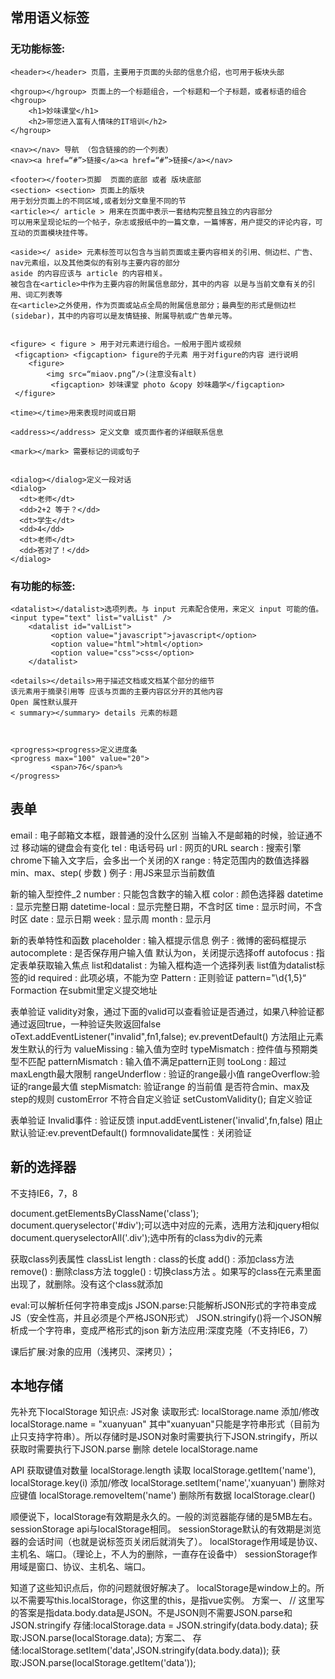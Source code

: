 ## 常用语义标签

### 无功能标签:

```
<header></header> 页眉，主要用于页面的头部的信息介绍，也可用于板块头部

<hgroup></hgroup> 页面上的一个标题组合，一个标题和一个子标题，或者标语的组合
<hgroup>
	<h1>妙味课堂</h1>
	<h2>带您进入富有人情味的IT培训</h2>
</hgroup>

<nav></nav> 导航 （包含链接的的一个列表）
<nav><a href=“#”>链接</a><a href=“#”>链接</a></nav>

<footer></footer>页脚  页面的底部 或者 版块底部
<section> <section> 页面上的版块
用于划分页面上的不同区域,或者划分文章里不同的节
<article></ article > 用来在页面中表示一套结构完整且独立的内容部分
可以用来呈现论坛的一个帖子，杂志或报纸中的一篇文章，一篇博客，用户提交的评论内容，可互动的页面模块挂件等。
```


```
<aside></ aside> 元素标签可以包含与当前页面或主要内容相关的引用、侧边栏、广告、nav元素组，以及其他类似的有别与主要内容的部分
aside 的内容应该与 article 的内容相关。
被包含在<article>中作为主要内容的附属信息部分，其中的内容 以是与当前文章有关的引用、词汇列表等
在<article>之外使用，作为页面或站点全局的附属信息部分；最典型的形式是侧边栏(sidebar)，其中的内容可以是友情链接、附属导航或广告单元等。


<figure> < figure > 用于对元素进行组合。一般用于图片或视频
 <figcaption> <figcaption> figure的子元素 用于对figure的内容 进行说明
	<figure>
		<img src=“miaov.png”/>(注意没有alt)
		 <figcaption> 妙味课堂 photo &copy 妙味趣学</figcaption>
 </figure>

<time></time>用来表现时间或日期

<address></address> 定义文章 或页面作者的详细联系信息

<mark></mark> 需要标记的词或句子


<dialog></dialog>定义一段对话
<dialog>
  <dt>老师</dt>
  <dd>2+2 等于？</dd>
  <dt>学生</dt>
  <dd>4</dd>
  <dt>老师</dt>
  <dd>答对了！</dd>
</dialog>

```


### 有功能的标签:

```
<datalist></datalist>选项列表。与 input 元素配合使用，来定义 input 可能的值。
<input type="text" list="valList" />
    <datalist id="valList">
	     <option value="javascript">javascript</option>
	     <option value="html">html</option>
	     <option value="css">css</option>
    </datalist>

<details></details>用于描述文档或文档某个部分的细节
该元素用于摘录引用等 应该与页面的主要内容区分开的其他内容
Open 属性默认展开
< summary></summary> details 元素的标题



<progress><progress>定义进度条
<progress max="100" value="20">
         <span>76</span>%
</progress>
```

## 表单

email  :  电子邮箱文本框，跟普通的没什么区别
当输入不是邮箱的时候，验证通不过
移动端的键盘会有变化
tel   :   电话号码
url   :   网页的URL
search  :  搜索引擎
chrome下输入文字后，会多出一个关闭的X
range  :  特定范围内的数值选择器
min、max、step( 步数 )
例子 :  用JS来显示当前数值


新的输入型控件_2
number  :  只能包含数字的输入框
color  :  颜色选择器
datetime  :  显示完整日期
datetime-local  :  显示完整日期，不含时区
time  :  显示时间，不含时区
date  :    显示日期
week  :  显示周
month  :  显示月

新的表单特性和函数
placeholder  :  输入框提示信息
例子 :  微博的密码框提示
autocomplete  :  是否保存用户输入值
默认为on，关闭提示选择off
autofocus  :  指定表单获取输入焦点
list和datalist  :  为输入框构造一个选择列表
list值为datalist标签的id
required  :  此项必填，不能为空
Pattern : 正则验证  pattern="\d{1,5}“
Formaction 在submit里定义提交地址

表单验证
validity对象，通过下面的valid可以查看验证是否通过，如果八种验证都通过返回true，一种验证失败返回false
oText.addEventListener("invalid",fn1,false);
ev.preventDefault() 方法阻止元素发生默认的行为
valueMissing  :  输入值为空时
typeMismatch :  控件值与预期类型不匹配
patternMismatch  :  输入值不满足pattern正则
tooLong  :  超过maxLength最大限制
rangeUnderflow : 验证的range最小值
rangeOverflow:验证的range最大值
stepMismatch: 验证range 的当前值 是否符合min、max及step的规则
customError 不符合自定义验证
setCustomValidity(); 自定义验证

表单验证
Invalid事件  :  验证反馈 input.addEventListener('invalid',fn,false)
阻止默认验证:ev.preventDefault()
formnovalidate属性  :  关闭验证


## 新的选择器

不支持IE6，7，8

document.getElementsByClassName('class');
document.queryselector('#div');可以选中对应的元素，选用方法和jquery相似
document.queryselectorAll('.div');选中所有的class为div的元素


获取class列表属性
classList
length :  class的长度
add()  :  添加class方法
remove()  :  删除class方法
toggle() :  切换class方法 。如果写的class在元素里面出现了，就删除。没有这个class就添加

eval:可以解析任何字符串变成js
JSON.parse:只能解析JSON形式的字符串变成JS（安全性高，并且必须是个严格JSON形式）
JSON.stringify()将一个JSON解析成一个字符串，变成严格形式的json
新方法应用:深度克隆（不支持IE6，7）


课后扩展:对象的应用（浅拷贝、深拷贝）；


## 本地存储


先补充下localStorage 知识点:
JS对象
读取形式:
localStorage.name
添加/修改
localStorage.name = "xuanyuan"
其中"xuanyuan"只能是字符串形式（目前为止只支持字符串）。所以存储时是JSON对象时需要执行下JSON.stringify，所以获取时需要执行下JSON.parse
删除
detele localStorage.name

API
获取键值对数量
localStorage.length
读取
localStorage.getItem('name'), localStorage.key(i)
添加/修改
localStorage.setItem('name','xuanyuan')
删除对应键值
localStorage.removeItem('name')
删除所有数据
localStorage.clear()

顺便说下，localStorage有效期是永久的。一般的浏览器能存储的是5MB左右。sessionStorage api与localStorage相同。
sessionStorage默认的有效期是浏览器的会话时间（也就是说标签页关闭后就消失了）。
localStorage作用域是协议、主机名、端口。（理论上，不人为的删除，一直存在设备中）
sessionStorage作用域是窗口、协议、主机名、端口。

知道了这些知识点后，你的问题就很好解决了。
localStorage是window上的。所以不需要写this.localStorage，你这里的this，是指vue实例。
方案一、
// 这里写的答案是指data.body.data是JSON。不是JSON则不需要JSON.parse和JSON.stringify
存储:localStorage.data = JSON.stringify(data.body.data);
获取:JSON.parse(localStorage.data);
方案二、
存储:localStorage.setItem('data',JSON.stringify(data.body.data));
获取:JSON.parse(localStorage.getItem('data'));

